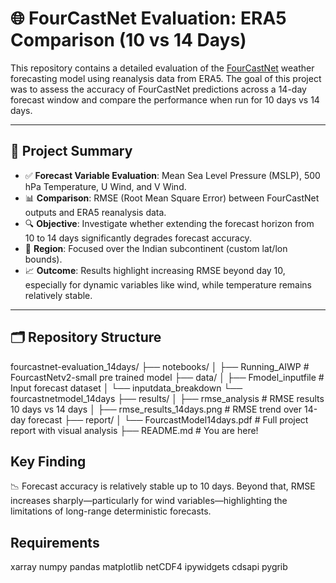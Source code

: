 # 🌐 FourCastNet Evaluation: ERA5 Comparison (10 vs 14 Days)

This repository contains a detailed evaluation of the [FourCastNet](https://github.com/NVIDIA/FourCastNet) weather forecasting model using reanalysis data from ERA5. The goal of this project was to assess the accuracy of FourCastNet predictions across a 14-day forecast window and compare the performance when run for 10 days vs 14 days.

---

## 📌 Project Summary

- ✅ **Forecast Variable Evaluation**: Mean Sea Level Pressure (MSLP), 500 hPa Temperature, U Wind, and V Wind.
- 📊 **Comparison**: RMSE (Root Mean Square Error) between FourCastNet outputs and ERA5 reanalysis data.
- 🔍 **Objective**: Investigate whether extending the forecast horizon from 10 to 14 days significantly degrades forecast accuracy.
- 🧪 **Region**: Focused over the Indian subcontinent (custom lat/lon bounds).
- 📈 **Outcome**: Results highlight increasing RMSE beyond day 10, especially for dynamic variables like wind, while temperature remains relatively stable.

---

## 🗂️ Repository Structure

fourcastnet-evaluation_14days/
├── notebooks/
│ ├── Running_AIWP # FourcastNetv2-small pre trained model
├── data/
│ ├── Fmodel_inputfile # Input forecast dataset
│ └── inputdata_breakdown 
  └── fourcastnetmodel_14days
├── results/
│ ├── rmse_analysis # RMSE results 10 days vs 14 days 
│ ├── rmse_results_14days.png # RMSE trend over 14-day forecast
├── report/
│ └── FourcastModel14days.pdf # Full project report with visual analysis
├── README.md # You are here!

## Key Finding
📉 Forecast accuracy is relatively stable up to 10 days. Beyond that, RMSE increases sharply—particularly for wind variables—highlighting the limitations of long-range deterministic forecasts.

## Requirements
xarray
numpy
pandas
matplotlib
netCDF4
ipywidgets
cdsapi
pygrib
